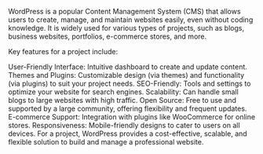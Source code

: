 WordPress is a popular Content Management System (CMS) that allows users to create, manage, and maintain websites easily, 
even without coding knowledge. It is widely used for various types of projects, such as blogs, business websites, portfolios, e-commerce stores, and more.

Key features for a project include:

User-Friendly Interface: Intuitive dashboard to create and update content.
Themes and Plugins: Customizable design (via themes) and functionality (via plugins) to suit your project needs.
SEO-Friendly: Tools and settings to optimize your website for search engines.
Scalability: Can handle small blogs to large websites with high traffic.
Open Source: Free to use and supported by a large community, offering flexibility and frequent updates.
E-commerce Support: Integration with plugins like WooCommerce for online stores.
Responsiveness: Mobile-friendly designs to cater to users on all devices.
For a project, WordPress provides a cost-effective, scalable, and flexible solution to build and manage a professional website.
